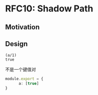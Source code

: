 RFC10: Shadow Path
==================





## Motivation



## Design

```
(a/1)
true
```

不是一个键值对

```ts
module.export = {
      a: [true]
}
```
